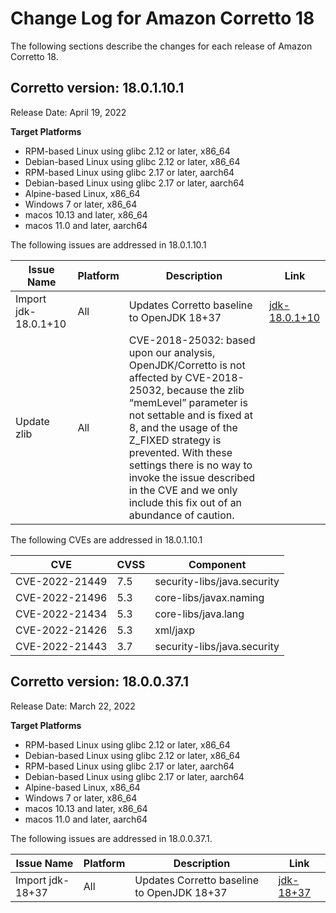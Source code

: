 # Change Log for Amazon Corretto 18

The following sections describe the changes for each release of Amazon Corretto 18.

## Corretto version: 18.0.1.10.1

Release Date: April 19, 2022

 **Target Platforms**

+ RPM-based Linux using glibc 2.12 or later, x86_64
+ Debian-based Linux using glibc 2.12 or later, x86_64
+ RPM-based Linux using glibc 2.17 or later, aarch64
+ Debian-based Linux using glibc 2.17 or later, aarch64
+ Alpine-based Linux, x86_64
+ Windows 7 or later, x86_64
+ macos 10.13 and later, x86_64
+ macos 11.0 and later, aarch64

The following issues are addressed in 18.0.1.10.1

| Issue Name       | Platform | Description                                | Link |
|------------------| --- |--------------------------------------------| --- |
| Import jdk-18.0.1+10 | All | Updates Corretto baseline to OpenJDK 18+37 | [jdk-18.0.1+10](https://github.com/openjdk/jdk18u/releases/tag/jdk-18.0.1%2B10)
| Update zlib | All | CVE-2018-25032: based upon our analysis, OpenJDK/Corretto is not affected by CVE-2018-25032, because the zlib “memLevel” parameter is not settable and is fixed at 8, and the usage of the Z_FIXED strategy is prevented. With these settings there is no way to invoke the issue described in the CVE and we only include this fix out of an abundance of caution. | |

 The following CVEs are addressed in 18.0.1.10.1

 | CVE | CVSS | Component |
 | --- | --- | --- |
 | CVE-2022-21449 | 7.5 | security-libs/java.security |
 | CVE-2022-21496 | 5.3 | core-libs/javax.naming |
 | CVE-2022-21434 | 5.3 | core-libs/java.lang |
 | CVE-2022-21426 | 5.3 | xml/jaxp |
 | CVE-2022-21443 | 3.7 | security-libs/java.security |


## Corretto version: 18.0.0.37.1

Release Date: March 22, 2022

 **Target Platforms**

+ RPM-based Linux using glibc 2.12 or later, x86_64
+ Debian-based Linux using glibc 2.12 or later, x86_64
+ RPM-based Linux using glibc 2.17 or later, aarch64
+ Debian-based Linux using glibc 2.17 or later, aarch64
+ Alpine-based Linux, x86_64
+ Windows 7 or later, x86_64
+ macos 10.13 and later, x86_64
+ macos 11.0 and later, aarch64

The following issues are addressed in 18.0.0.37.1.

| Issue Name       | Platform | Description                                | Link |
|------------------| --- |--------------------------------------------| --- |
| Import jdk-18+37 | All | Updates Corretto baseline to OpenJDK 18+37 | [jdk-18+37](https://github.com/openjdk/jdk18/releases/tag/jdk-18%2B37)
